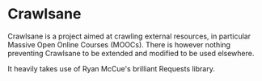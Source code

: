 Crawlsane
================

Crawlsane is a project aimed at crawling external resources, in particular Massive
Open Online Courses (MOOCs). There is however nothing preventing Crawlsane
to be extended and modified to be used elsewhere.

 It heavily takes use of Ryan McCue's brilliant Requests library.
